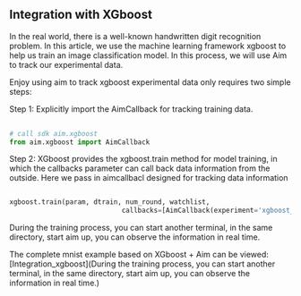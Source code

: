## Integration with XGboost

In the real world, there is a well-known handwritten digit recognition problem. In this article, we use the machine learning framework xgboost to help us train an image classification model. In this process, we will use Aim to track our experimental data.

Enjoy using aim to track xgboost experimental data only requires two simple steps:

Step 1: Explicitly import the AimCallback for tracking training data. 

```python
	
# call sdk aim.xgboost 
from aim.xgboost import AimCallback

```

Step 2: XGboost provides the xgboost.train method for model training, in which the callbacks parameter can call back data information from the outside. Here we pass in aimcallbacl designed for tracking data information

```python

xgboost.train(param, dtrain, num_round, watchlist,
                            callbacks=[AimCallback(experiment='xgboost_test')])

```

During the training process, you can start another terminal, in the same directory, start aim up, you can observe the information in real time.

The complete mnist example based on XGboost + Aim can be viewed: [Integration_xgboost](During the training process, you can start another terminal, in the same directory, start aim up, you can observe the information in real time.)



